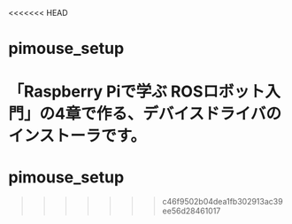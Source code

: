 <<<<<<< HEAD
# pimouse_setup

「Raspberry Piで学ぶ ROSロボット入門」の4章で作る、デバイスドライバのインストーラです。
=======
# pimouse_setup
>>>>>>> c46f9502b04dea1fb302913ac39ee56d28461017
